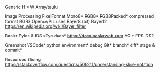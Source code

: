 Generic
    H * W
    Array/taulu

Image Processing
    PixelFormat
        Mono8*
        RGB8*
        RGB8Packed*
            compressed format
        BGR8
            Opencv/PIL uses
        Bayer8 (bit)
        Bayer12
            https://en.wikipedia.org/wiki/Bayer_filter

Basler Pylon & IDS uEye
    docs*
        https://docs.baslerweb.com
    AOI*
    FPS
        IDS?

Greenshot
VSCode*
    python environment*
            debug
    Git*
        branch*
        diff*
        stage & commit*


Resources
    Slicing
        https://stackoverflow.com/questions/509211/understanding-slice-notation